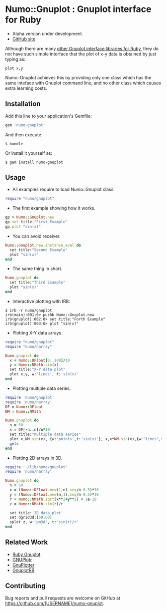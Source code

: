 # Numo::Gnuplot : Gnuplot interface for Ruby

* Alpha version under development.
* [GitHub site](https://github.com/masa16/numo-gnuplot)

Although there are many [other Gnuplot interface libraries for Ruby](https://github.com/masa16/numo-gnuplot#related-work),
they do not have such simple interface that
the plot of x-y data is obtained by just typing as:

    plot x,y

Numo::Gnuplot achieves this by providing only one class which has
the same inteface with Gnuplot command line, and no other class which
causes extra learning costs.

## Installation

Add this line to your application's Gemfile:

```ruby
gem 'numo-gnuplot'
```

And then execute:

    $ bundle

Or install it yourself as:

    $ gem install numo-gnuplot

## Usage

* All examples require to load Numo::Gnuplot class:
```ruby
require "numo/gnuplot"
```

* The first example showing how it works.
```ruby
gp = Numo::Gnuplot.new
gp.set title:"First Example"
gp.plot "sin(x)"
```

* You can avoid receiver.
```ruby
Numo::Gnuplot.new.instance_eval do
  set title:"Second Example"
  plot "sin(x)"
end
```

* The same thing in short.
```ruby
Numo.gnuplot do
  set title:"Third Example"
  plot "sin(x)"
end
```

* Interactive plotting with IRB:
```
$ irb -r numo/gnuplot
irb(main):001:0> pushb Numo::Gnuplot.new
irb(gnuplot):002:0> set title:"Forth Example"
irb(gnuplot):003:0> plot "sin(x)"
```

* Plotting X-Y data arrays.
```ruby
require "numo/gnuplot"
require "numo/narray"

Numo.gnuplot do
  x = Numo::DFloat[0..100]/10
  y = Numo::NMath.sin(x)
  set title:"X-Y data plot"
  plot x,y, w:'lines', t:'sin(x)'
end
```

* Plotting multiple data series.
```ruby
require 'numo/gnuplot'
require 'numo/narray'
DF = Numo::DFloat
NM = Numo::NMath

Numo.gnuplot do
  n = 60
  x = DF[-n..n]/n*10
  set title:"multiple data series"
  plot x,NM.sin(x), {w:'points',t:'sin(x)'}, x,x*NM.sin(x),{w:"lines",t:'x*sin(x)'}
  gets
end
```

* Plotting 2D arrays in 3D.
```ruby
require './lib/numo/gnuplot'
require 'numo/narray'

Numo.gnuplot do
  n = 60
  x = (Numo::DFloat.new(1,n).seq/n-0.5)*30
  y = (Numo::DFloat.new(n,1).seq/n-0.5)*30
  r = Numo::NMath.sqrt(x**2+y**2) + 1e-10
  z = Numo::NMath.sin(r)/r

  set title:'2D data plot'
  set dgrid3d:[60,60]
  splot z, w:'pm3d', t:'sin(r)/r'
end
```

## Related Work

* [Ruby Gnuplot](https://github.com/rdp/ruby_gnuplot/tree/master)
* [GNUPlotr](https://github.com/pbosetti/gnuplotr)
* [GnuPlotter](https://github.com/maasha/gnuplotter)
* [GnuplotRB](https://github.com/dilcom/gnuplotrb)

## Contributing

Bug reports and pull requests are welcome on GitHub at
https://github.com/[USERNAME]/numo-gnuplot.
